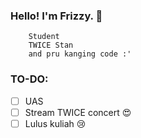 ### Hello! I'm Frizzy. 👋

```
    Student
    TWICE Stan
    and pru kanging code :'
```

### TO-DO:
- [ ] UAS 
- [ ] Stream TWICE concert 😍
- [ ] Lulus kuliah :cry:
